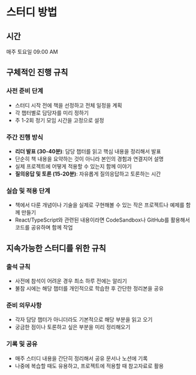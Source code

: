 # 스터디 방법

## 시간
매주 토요일 09:00 AM

## 구체적인 진행 규칙

### 사전 준비 단계
- 스터디 시작 전에 책을 선정하고 전체 일정을 계획
- 각 챕터별로 담당자를 미리 정하기
- 주 1-2회 정기 모임 시간을 고정으로 설정

### 주간 진행 방식
- **리더 발표 (30-40분)**: 담당 챕터를 읽고 핵심 내용을 정리해서 발표
 - 단순히 책 내용을 요약하는 것이 아니라 본인의 경험과 연결지어 설명
 - 실제 프로젝트에 어떻게 적용할 수 있는지 함께 이야기
- **질의응답 및 토론 (15-20분)**: 자유롭게 질의응답하고 토론하는 시간

### 실습 및 적용 단계
- 책에서 다룬 개념이나 기술을 실제로 구현해볼 수 있는 작은 프로젝트나 예제를 함께 만들기
- React/TypeScript와 관련된 내용이라면 CodeSandbox나 GitHub를 활용해서 코드를 공유하며 함께 작업

## 지속가능한 스터디를 위한 규칙

### 출석 규칙
- 사전에 참석이 어려운 경우 최소 하루 전에는 알리기
- 불참 시에는 해당 챕터를 개인적으로 학습한 후 간단한 정리본을 공유

### 준비 의무사항
- 각자 담당 챕터가 아니더라도 기본적으로 해당 부분을 읽고 오기
- 궁금한 점이나 토론하고 싶은 부분을 미리 정리해오기

### 기록 및 공유
- 매주 스터디 내용을 간단히 정리해서 공유 문서나 노션에 기록
- 나중에 복습할 때도 유용하고, 프로젝트에 적용할 때 참고자료로 활용
